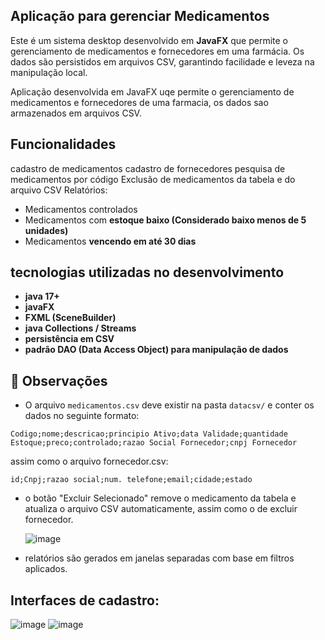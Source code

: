 ## Aplicação para gerenciar Medicamentos

Este é um sistema desktop desenvolvido em **JavaFX** que permite o gerenciamento de medicamentos e fornecedores em uma farmácia. Os dados são persistidos em arquivos CSV, garantindo facilidade e leveza na manipulação local.

Aplicação desenvolvida em JavaFX uqe permite o gerenciamento de medicamentos e fornecedores de uma farmacia, os dados sao armazenados em arquivos CSV.

## Funcionalidades

 cadastro de medicamentos
 cadastro de fornecedores
 pesquisa de medicamentos por código
Exclusão de medicamentos da tabela e do arquivo CSV
Relatórios:
  - Medicamentos controlados
  - Medicamentos com **estoque baixo (Considerado baixo menos de 5 unidades)**
  - Medicamentos **vencendo em até 30 dias**

## tecnologias utilizadas no desenvolvimento

- **java 17+**
- **javaFX**
- **FXML (SceneBuilder)**
- **java Collections / Streams**
- **persistência em CSV**
- **padrão DAO (Data Access Object) para manipulação de dados**



## 📝 Observações

- O arquivo `medicamentos.csv` deve existir na pasta `datacsv/` e conter os dados no seguinte formato:

```
Codigo;nome;descricao;principio Ativo;data Validade;quantidade Estoque;preco;controlado;razao Social Fornecedor;cnpj Fornecedor
```
assim como o arquivo fornecedor.csv:

```
id;Cnpj;razao social;num. telefone;email;cidade;estado
```

- o botão "Excluir Selecionado" remove o medicamento da tabela e atualiza o arquivo CSV automaticamente, assim como o de excluir fornecedor.

  
  ![image](https://github.com/user-attachments/assets/e67d571b-7cc1-4b7e-8224-2d2b5e73a628)


- relatórios são gerados em janelas separadas com base em filtros aplicados.

  
## Interfaces de cadastro:

![image](https://github.com/user-attachments/assets/87aefe85-7a50-4638-95f3-0386b3f4c2ea)
![image](https://github.com/user-attachments/assets/61d2086a-a9fe-4dac-805b-dcf1276cd62f)




